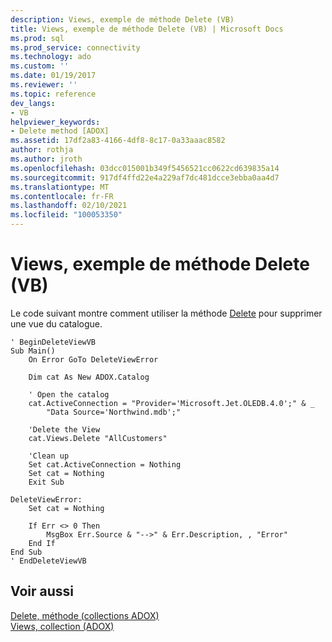 ```yaml
---
description: Views, exemple de méthode Delete (VB)
title: Views, exemple de méthode Delete (VB) | Microsoft Docs
ms.prod: sql
ms.prod_service: connectivity
ms.technology: ado
ms.custom: ''
ms.date: 01/19/2017
ms.reviewer: ''
ms.topic: reference
dev_langs:
- VB
helpviewer_keywords:
- Delete method [ADOX]
ms.assetid: 17df2a83-4166-4df8-8c17-0a33aaac8582
author: rothja
ms.author: jroth
ms.openlocfilehash: 03dcc015001b349f5456521cc0622cd639835a14
ms.sourcegitcommit: 917df4ffd22e4a229af7dc481dcce3ebba0aa4d7
ms.translationtype: MT
ms.contentlocale: fr-FR
ms.lasthandoff: 02/10/2021
ms.locfileid: "100053350"
---
```

# <a name="views-delete-method-example-vb"></a>Views, exemple de méthode Delete (VB)
Le code suivant montre comment utiliser la méthode [Delete](./delete-method-adox-collections.md) pour supprimer une vue du catalogue.  
  
```  
' BeginDeleteViewVB  
Sub Main()  
    On Error GoTo DeleteViewError  
  
    Dim cat As New ADOX.Catalog  
  
    ' Open the catalog  
    cat.ActiveConnection = "Provider='Microsoft.Jet.OLEDB.4.0';" & _  
        "Data Source='Northwind.mdb';"  
  
    'Delete the View  
    cat.Views.Delete "AllCustomers"  
  
    'Clean up  
    Set cat.ActiveConnection = Nothing  
    Set cat = Nothing  
    Exit Sub  
  
DeleteViewError:  
    Set cat = Nothing  
  
    If Err <> 0 Then  
        MsgBox Err.Source & "-->" & Err.Description, , "Error"  
    End If  
End Sub  
' EndDeleteViewVB  
```  
  
## <a name="see-also"></a>Voir aussi  
 [Delete, méthode (collections ADOX)](./delete-method-adox-collections.md)   
 [Views, collection (ADOX)](./views-collection-adox.md)